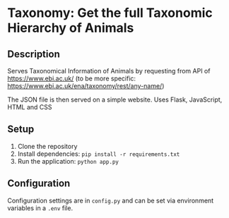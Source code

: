 # Taxonomy: Get the full Taxonomic Hierarchy of Animals 

## Description
 Serves Taxonomical Information of Animals by requesting from API of https://www.ebi.ac.uk/ (to be more specific: https://www.ebi.ac.uk/ena/taxonomy/rest/any-name/)

The JSON file is then served on a simple website.
Uses Flask, JavaScript, HTML and CSS

## Setup
1. Clone the repository
2. Install dependencies: `pip install -r requirements.txt`
3. Run the application: `python app.py`

## Configuration
Configuration settings are in `config.py` and can be set via environment variables in a `.env` file.
